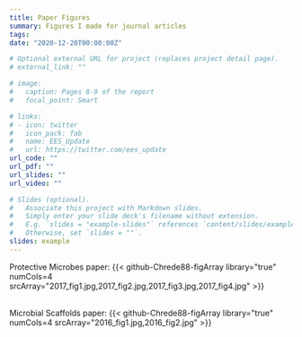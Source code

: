 ```yaml
---
title: Paper Figures
summary: Figures I made for journal articles
tags:
date: "2020-12-20T00:00:00Z"

# Optional external URL for project (replaces project detail page).
# external_link: ""

# image:
#   caption: Pages 8-9 of the report
#   focal_point: Smart

# links:
# - icon: twitter
#   icon_pack: fab
#   name: EES_Update
#   url: https://twitter.com/ees_update
url_code: ""
url_pdf: ""
url_slides: ""
url_video: ""

# Slides (optional).
#   Associate this project with Markdown slides.
#   Simply enter your slide deck's filename without extension.
#   E.g. `slides = "example-slides"` references `content/slides/example-slides.md`.
#   Otherwise, set `slides = ""`.
slides: example
---
```


Protective Microbes paper: 
{{< github-Chrede88-figArray library="true" numCols=4 srcArray="2017_fig1.jpg,2017_fig2.jpg,2017_fig3.jpg,2017_fig4.jpg" >}}
<br><br>

Microbial Scaffolds paper: 
{{< github-Chrede88-figArray library="true" numCols=4 srcArray="2016_fig1.jpg,2016_fig2.jpg" >}}

